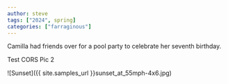 ```yaml
---
author: steve
tags: ["2024", spring]
categories: ["farraginous"]
---
```

Camilla had friends over for a pool party to celebrate her seventh birthday.  

Test CORS Pic 2

![Sunset]({{ site.samples_url }}sunset_at_55mph-4x6.jpg)

